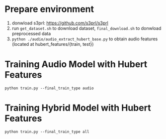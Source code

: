 # Prepare environment
1. donwload s3prl: https://github.com/s3prl/s3prl
2. run `get_dataset.sh` to download dataset, `final_download.sh` to donwload preprocessed data
3. `python ./audio/audio_extract_hubert_base.py` to obtain audio features (located at hubert_features/{train, test})

# Training Audio Model with Hubert Features
`python train.py --final_train_type audio`

# Training Hybrid Model with Hubert Features
`python train.py --final_train_type all`